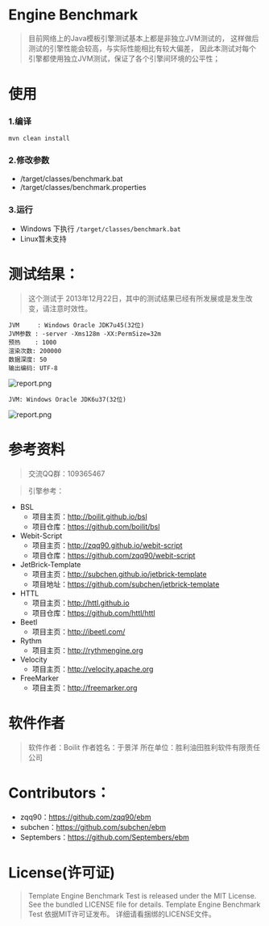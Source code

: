 Engine Benchmark
==============
> 目前网络上的Java模板引擎测试基本上都是非独立JVM测试的，
  这样做后测试的引擎性能会较高，与实际性能相比有较大偏差，
  因此本测试对每个引擎都使用独立JVM测试，保证了各个引擎间环境的公平性；

使用
==============
### 1.编译
<code>mvn clean install</code>

### 2.修改参数
+ /target/classes/benchmark.bat
+ /target/classes/benchmark.properties

### 3.运行
+ Windows 下执行
<code>/target/classes/benchmark.bat</code>
+ Linux暂未支持


测试结果：
==============

> 这个测试于 2013年12月22日，其中的测试结果已经有所发展或是发生改变，请注意时效性。

~~~~~
JVM     : Windows Oracle JDK7u45(32位)
JVM参数 : -server -Xms128m -XX:PermSize=32m
预热    : 1000
渲染次数: 200000
数据深度: 50
输出编码: UTF-8
~~~~~
![report.png](report_jdk7.png)
~~~~~
JVM: Windows Oracle JDK6u37(32位)
~~~~~
![report.png](report_jdk6.png)


参考资料
==============
> 交流QQ群：109365467

> 引擎参考：
  * BSL
    * 项目主页：http://boilit.github.io/bsl
    * 项目仓库：https://github.com/boilit/bsl
  * Webit-Script
    * 项目主页：http://zqq90.github.io/webit-script
    * 项目仓库：https://github.com/zqq90/webit-script
  * JetBrick-Template
    * 项目主页：http://subchen.github.io/jetbrick-template
    * 项目地址：https://github.com/subchen/jetbrick-template
  * HTTL
    * 项目主页：http://httl.github.io
    * 项目仓库：https://github.com/httl/httl
  * Beetl
    * 项目主页：http://ibeetl.com/
  * Rythm
    * 项目主页：http://rythmengine.org
  * Velocity
    * 项目主页：http://velocity.apache.org
  * FreeMarker
    * 项目主页：http://freemarker.org

软件作者
==============
> 软件作者：Boilit
> 作者姓名：于景洋
> 所在单位：胜利油田胜利软件有限责任公司

Contributors：
==============
* zqq90：https://github.com/zqq90/ebm
* subchen：https://github.com/subchen/ebm
* Septembers：https://github.com/Septembers/ebm

License(许可证)
==============
> Template Engine Benchmark Test is released under the MIT License. 
  See the bundled LICENSE file for details.
> Template Engine Benchmark Test 依据MIT许可证发布。
  详细请看捆绑的LICENSE文件。
